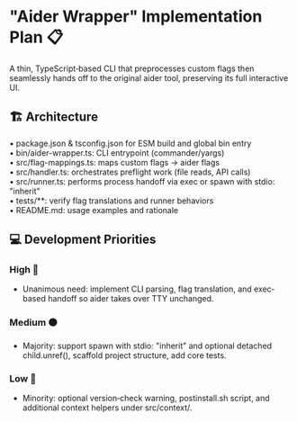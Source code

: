 # "Aider Wrapper" Implementation Plan 📋

<Description>
A thin, TypeScript‐based CLI that preprocesses custom flags then seamlessly hands off to the original aider tool, preserving its full interactive UI.
</Description>

## 🏗️ Architecture

• package.json & tsconfig.json for ESM build and global bin entry  
• bin/aider-wrapper.ts: CLI entrypoint (commander/yargs)  
• src/flag-mappings.ts: maps custom flags → aider flags  
• src/handler.ts: orchestrates preflight work (file reads, API calls)  
• src/runner.ts: performs process handoff via exec or spawn with stdio: "inherit"  
• tests/**: verify flag translations and runner behaviors  
• README.md: usage examples and rationale  

## 💻 Development Priorities

### High 🔴
- Unanimous need: implement CLI parsing, flag translation, and exec‐based handoff so aider takes over TTY unchanged.

### Medium 🟠
- Majority: support spawn with stdio: "inherit" and optional detached child.unref(), scaffold project structure, add core tests.

### Low 🔵
- Minority: optional version‐check warning, postinstall.sh script, and additional context helpers under src/context/.
